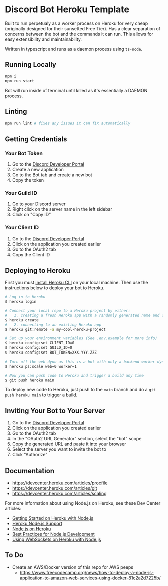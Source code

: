 # Discord Bot Heroku Template

Built to run perpetualy as a worker process on Heroku for very cheap (originally designed for their sunsetted Free Tier). Has a clear separation of concerns between the bot and the commands it can run. This allows for easy extensibility and maintainability.

Written in typescript and runs as a daemon process using `ts-node`.

## Running Locally

```sh
npm i
npm run start
```

Bot will run inside of terminal until killed as it's essentially a DAEMON process.

## Linting

```sh
npm run lint # fixes any issues it can fix automatically
```

## Getting Credentials

### Your Bot Token
1. Go to the [Discord Developer Portal](https://discord.com/developers/applications)
2. Create a new application
3. Go to the Bot tab and create a new bot
4. Copy the token

### Your Guild ID
1. Go to your Discord server
2. Right click on the server name in the left sidebar
3. Click on "Copy ID"

### Your Client ID
1. Go to the [Discord Developer Portal](https://discord.com/developers/applications)
2. Click on the application you created earlier
3. Go to the OAuth2 tab
3. Copy the Client ID

## Deploying to Heroku

First you must [install Heroku CLI](https://devcenter.heroku.com/articles/heroku-cli) on your local machine. Then use the instructions below to deploy your bot to Heroku.

```sh
# Log in to Heroku
$ heroku login

# Connect your local repo to a Heroku project by either:
#   1. creating a fresh Heroku app with a randomly generated name and connecting to it
$ heroku create
#   2. connecting to an existing Heroku app
$ heroku git:remote -a my-cool-heroku-project

# Set up your environment variables (See .env.example for more info)
$ heroku config:set CLIENT_ID=0
$ heroku config:set GUILD_ID=0
$ heroku config:set BOT_TOKEN=XXX.YYY.ZZZ

# Turn off the web dyno as this is a bot with only a backend worker dyno
$ heroku ps:scale web=0 worker=1

# Now you can push code to Heroku and trigger a build any time
$ git push heroku main
```

To deploy new code to Heroku, just push to the `main` branch and do a `git push heroku main` to trigger a build.

## Inviting Your Bot to Your Server

1. Go to the [Discord Developer Portal](https://discord.com/developers/applications)
2. Click on the application you created earlier
3. Go to the OAuth2 tab
4. In the "OAuth2 URL Generator" section, select the "bot" scope
5. Copy the generated URL and paste it into your browser
6. Select the server you want to invite the bot to
7. Click "Authorize"

## Documentation

* https://devcenter.heroku.com/articles/procfile
* https://devcenter.heroku.com/articles/git
* https://devcenter.heroku.com/articles/scaling

For more information about using Node.js on Heroku, see these Dev Center articles:

- [Getting Started on Heroku with Node.js](https://devcenter.heroku.com/articles/getting-started-with-nodejs)
- [Heroku Node.js Support](https://devcenter.heroku.com/articles/nodejs-support)
- [Node.js on Heroku](https://devcenter.heroku.com/categories/nodejs)
- [Best Practices for Node.js Development](https://devcenter.heroku.com/articles/node-best-practices)
- [Using WebSockets on Heroku with Node.js](https://devcenter.heroku.com/articles/node-websockets)

## To Do

* Create an AWS/Docker version of this repo for AWS peeps
  * https://www.freecodecamp.org/news/how-to-deploy-a-node-js-application-to-amazon-web-services-using-docker-81c2a2d7225b/
